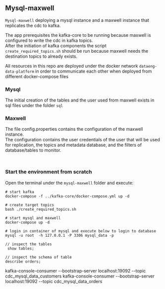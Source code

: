 ## Mysql-maxwell

 `Mysql-maxwell` deploying a mysql instance and a maxwell instance that replicates the cdc to kafka.

The app prerequisites the kafka-core to be running because maxwell is configured to write the cdc in kafka topics. \
After the initiation of kafka components the script `create_required_topics.sh` should be run because maxwell needs the destination topics to already exists. 

All resources in this repo are deployed under the docker network `dataeng-data-platform` in order to communicate each other when deployed from different docker-compose files

### Mysql
The initial creation of the tables and the user used from maxwell exists in sql files under the folder `sql`


### Maxwell
The file config.properties contains the configuration of the maxwell instance. \
The configuration contains the user credentials of the user that will be used for replication, the topics and metadata database, and the filters of database/tables to monitor.

```
    

```
### Start the environment from scratch
Open the terminal under the `mysql-maxwell` folder and execute: 

```
# start kafka
docker-compose -f ../kafka-core/docker-compose.yml up -d 

# create target topics
bash ./create_required_topics.sh

# start mysql and maxwell
docker-compose up -d

# login in container of mysql and execute below to login to database
mysql -u root  -h 127.0.0.1 -P 3306 mysql_data -p

// inspect the tables
 show tables;

// inspect the schema of table 
describe orders; 
```




kafka-console-consumer --bootstrap-server localhost:19092 --topic cdc_mysql_data_customers
kafka-console-consumer --bootstrap-server localhost:19092 --topic cdc_mysql_data_orders